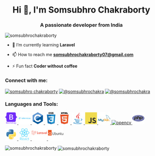 <h1 align="center">Hi 👋, I'm Somsubhro Chakraborty</h1>
<h3 align="center">A passionate developer from India</h3
<img align="right" alt="coding" src="https://encrypted-tbn0.gstatic.com/images?q=tbn:ANd9GcTENqHmmRXf4eKZsLmSx2E-4odiXy5fLxiLfw&usqp=CAU">
<p align="left"> <img src="https://komarev.com/ghpvc/?username=somsubhrochakraborty&label=Profile%20views&color=0e75b6&style=flat" alt="somsubhrochakraborty" /> </p>


- 🌱 I’m currently learning **Laravel**

- 📫 How to reach me **somsubhrochakraborty07@gmail.com**

- ⚡ Fun fact **Coder without coffee**

<h3 align="left">Connect with me:</h3>
<p align="left">
<a href="https://linkedin.com/in/somsubhro chakraborty" target="blank"><img align="center" src="https://raw.githubusercontent.com/rahuldkjain/github-profile-readme-generator/master/src/images/icons/Social/linked-in-alt.svg" alt="somsubhro chakraborty" height="30" width="40" /></a>
<a href="https://www.hackerrank.com/@somsubhrochakra" target="blank"><img align="center" src="https://raw.githubusercontent.com/rahuldkjain/github-profile-readme-generator/master/src/images/icons/Social/hackerrank.svg" alt="@somsubhrochakra" height="30" width="40" /></a>
  <a href="https://hashnode.com/@Somsubhroo7" target="blank"><img align="center" src="https://imgs.search.brave.com/L2i0DyEXSaFeC-4pMqtlyNrmzCxmWn-C1LosR3RXY1Y/rs:fit:500:0:0:0/g:ce/aHR0cHM6Ly9jZG4u/aGFzaG5vZGUuY29t/L3Jlcy9oYXNobm9k/ZS9pbWFnZS91cGxv/YWQvdjE2MTE5MDI0/NzMzODMvQ0R5QXVU/eTc1LnBuZz9hdXRv/PWNvbXByZXNz" alt="@somsubhrochakra" height="30" width="40" /></a>
</p>

<h3 align="left">Languages and Tools:</h3>
<p align="left"> <a href="https://getbootstrap.com" target="_blank" rel="noreferrer"> <img src="https://raw.githubusercontent.com/devicons/devicon/master/icons/bootstrap/bootstrap-plain-wordmark.svg" alt="bootstrap" width="40" height="40"/> </a> 
  <a href="https://tailwindcss.com/" target="_blank" rel="noreferrer"> <img src="https://raw.githubusercontent.com/devicons/devicon/master/icons/tailwindcss/tailwindcss-plain-wordmark.svg" alt="bootstrap" width="40" height="40"/> </a>
  <a href="https://www.cprogramming.com/" target="_blank" rel="noreferrer"> <img src="https://raw.githubusercontent.com/devicons/devicon/master/icons/c/c-original.svg" alt="c" width="40" height="40"/> </a> <a href="https://www.w3schools.com/css/" target="_blank" rel="noreferrer"> <img src="https://raw.githubusercontent.com/devicons/devicon/master/icons/css3/css3-original-wordmark.svg" alt="css3" width="40" height="40"/> </a> <a href="https://www.w3.org/html/" target="_blank" rel="noreferrer"> <img src="https://raw.githubusercontent.com/devicons/devicon/master/icons/html5/html5-original-wordmark.svg" alt="html5" width="40" height="40"/> </a> <a href="https://www.java.com" target="_blank" rel="noreferrer"> <img src="https://raw.githubusercontent.com/devicons/devicon/master/icons/java/java-original.svg" alt="java" width="40" height="40"/> </a> <a href="https://developer.mozilla.org/en-US/docs/Web/JavaScript" target="_blank" rel="noreferrer"> <img src="https://raw.githubusercontent.com/devicons/devicon/master/icons/javascript/javascript-original.svg" alt="javascript" width="40" height="40"/> </a> <a href="https://www.mysql.com/" target="_blank" rel="noreferrer"> <img src="https://raw.githubusercontent.com/devicons/devicon/master/icons/mysql/mysql-original-wordmark.svg" alt="mysql" width="40" height="40"/> </a>  <a href="https://opencv.org/" target="_blank" rel="noreferrer"> <img src="https://www.vectorlogo.zone/logos/opencv/opencv-icon.svg" alt="opencv" width="40" height="40"/> </a> <a href="https://www.php.net" target="_blank" rel="noreferrer"> <img src="https://raw.githubusercontent.com/devicons/devicon/master/icons/php/php-original.svg" alt="php" width="40" height="40"/> </a> <a href="https://www.python.org" target="_blank" rel="noreferrer"> <img src="https://raw.githubusercontent.com/devicons/devicon/master/icons/python/python-original.svg" alt="python" width="40" height="40"/> </a> <a href="https://reactjs.org/" target="_blank" rel="noreferrer"> <img src="https://raw.githubusercontent.com/devicons/devicon/master/icons/react/react-original-wordmark.svg" alt="react" width="40" height="40"/> </a> 
<a href="https://laravel.com/" target="_blank" rel="noreferrer"><img src="https://raw.githubusercontent.com/devicons/devicon/master/icons/laravel/laravel-original-wordmark.svg" alt="laravel" width="50" height="50"/>
</a>
  <a href="https://ubuntu.com/" target="_blank" rel="noreferrer"><img src="https://raw.githubusercontent.com/devicons/devicon/master/icons/ubuntu/ubuntu-original-wordmark.svg" alt="ubuntu" width="50" height="50"/></a>
</p>

<p><img align="left" src="https://github-readme-stats.vercel.app/api/top-langs?username=somsubhrochakraborty&show_icons=true&locale=en&layout=compact" alt="somsubhrochakraborty" /></p>

<p>&nbsp;<img align="center" src="https://github-readme-stats.vercel.app/api?username=somsubhrochakraborty&show_icons=true&locale=en" alt="somsubhrochakraborty" /></p>


